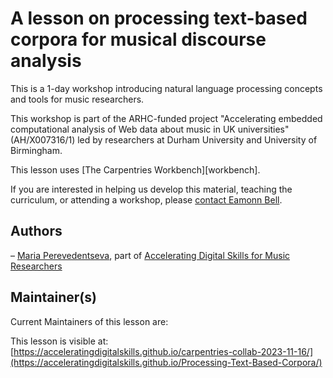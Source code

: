 # A lesson on processing text-based corpora for musical discourse analysis

This is a 1-day workshop introducing natural language processing concepts and tools for music researchers. 

This workshop is part of the ARHC-funded project "Accelerating embedded computational analysis of Web data about music in UK universities" (AH/X007316/1) led by researchers at Durham University and University of Birmingham.

This lesson uses [The Carpentries Workbench][workbench].

If you are interested in helping us develop this material, teaching the curriculum, or attending a workshop, please [contact Eamonn Bell](mailto:eamonn.bell@durham.ac.uk).

## Authors

– [Maria Perevedentseva](https://github.com/midnight-mary), part of [Accelerating Digital Skills for Music Researchers](https://acceleratingdigitalskills.github.io)

## Maintainer(s)
Current Maintainers of this lesson are:

This lesson is visible at: [https://acceleratingdigitalskills.github.io/carpentries-collab-2023-11-16/](https://acceleratingdigitalskills.github.io/Processing-Text-Based-Corpora/)

